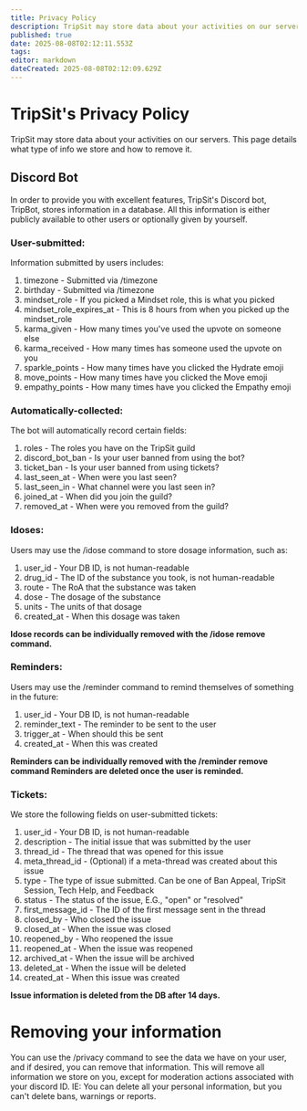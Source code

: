 ```yaml
---
title: Privacy Policy
description: TripSit may store data about your activities on our servers. This page details what type of info we store and how to remove it.
published: true
date: 2025-08-08T02:12:11.553Z
tags: 
editor: markdown
dateCreated: 2025-08-08T02:12:09.629Z
---
```


# TripSit's Privacy Policy

TripSit may store data about your activities on our servers. This page details what type of info we store and how to remove it.

## Discord Bot

In order to provide you with excellent features, TripSit's Discord bot, TripBot, stores information in a database. All this information is either publicly available to other users or optionally given by yourself.

### User-submitted:
Information submitted by users includes:
1. timezone - Submitted via /timezone
2. birthday - Submitted via /timezone
3. mindset_role - If you picked a Mindset role, this is what you picked
4. mindset_role_expires_at - This is 8 hours from when you picked up the mindset_role
5. karma_given - How many times you've used the upvote on someone else
6. karma_received - How many times has someone used the upvote on you
7. sparkle_points - How many times have you clicked the Hydrate emoji
8. move_points - How many times have you clicked the Move emoji
9. empathy_points - How many times have you clicked the Empathy emoji

### Automatically-collected:
The bot will automatically record certain fields:
1. roles - The roles you have on the TripSit guild
2. discord_bot_ban - Is your user banned from using the bot?
3. ticket_ban - Is your user banned from using tickets?
4. last_seen_at - When were you last seen?
5. last_seen_in - What channel were you last seen in?
6. joined_at - When did you join the guild?
7. removed_at - When were you removed from the guild?

### Idoses:
Users may use the /idose command to store dosage information, such as:
1. user_id - Your DB ID, is not human-readable
2. drug_id - The ID of the substance you took, is not human-readable
3. route - The RoA that the substance was taken
4. dose - The dosage of the substance
5. units - The units of that dosage
6. created_at - When this dosage was taken

**Idose records can be individually removed with the /idose remove command.**

### Reminders:
Users may use the /reminder command to remind themselves of something in the future:
1. user_id - Your DB ID, is not human-readable
2. reminder_text - The reminder to be sent to the user
3. trigger_at - When should this be sent
4. created_at - When this was created

**Reminders can be individually removed with the /reminder remove command
Reminders are deleted once the user is reminded.**

### Tickets:
We store the following fields on user-submitted tickets:
1. user_id - Your DB ID, is not human-readable
2. description - The initial issue that was submitted by the user
3. thread_id - The thread that was opened for this issue
4. meta_thread_id - (Optional) if a meta-thread was created about this issue
5. type - The type of issue submitted. Can be one of Ban Appeal, TripSit Session, Tech Help, and Feedback
6. status - The status of the issue, E.G., "open" or "resolved"
7. first_message_id - The ID of the first message sent in the thread
8. closed_by - Who closed the issue
9. closed_at - When the issue was closed
10. reopened_by - Who reopened the issue
11. reopened_at - When the issue was reopened
12. archived_at - When the issue will be archived
13. deleted_at - When the issue will be deleted
14. created_at - When this issue was created

**Issue information is deleted from the DB after 14 days.**

# Removing your information
You can use the /privacy command to see the data we have on your user, and if desired, you can remove that information. This will remove all information we store on you, except for moderation actions associated with your discord ID. IE: You can delete all your personal information, but you can't delete bans, warnings or reports.